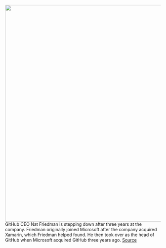 <img src='https://cdn.vox-cdn.com/thumbor/gJD_VIUavPUSxK_yEIe6GJNADdc=/0x0:1320x880/1200x800/filters:focal(555x335:765x545)/cdn.vox-cdn.com/uploads/chorus_image/image/70086576/microsoftgithub.0.jpg' width='700px' /><br/>
GitHub CEO Nat Friedman is stepping down after three years at the company. Friedman originally joined Microsoft after the company acquired Xamarin, which Friedman helped found. He then took over as the head of GitHub when Microsoft acquired GitHub three years ago.
<a href='https://www.theverge.com/2021/11/3/22761493/microsoft-github-ceo-leaving'> Source <a/>
